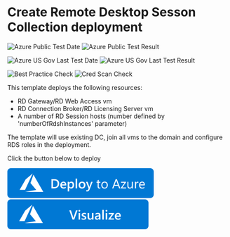 # Create Remote Desktop Sesson Collection deployment

![Azure Public Test Date](https://azurequickstartsservice.blob.core.windows.net/badges/rds-deployment-existing-ad/PublicLastTestDate.svg)
![Azure Public Test Result](https://azurequickstartsservice.blob.core.windows.net/badges/rds-deployment-existing-ad/PublicDeployment.svg)

![Azure US Gov Last Test Date](https://azurequickstartsservice.blob.core.windows.net/badges/rds-deployment-existing-ad/FairfaxLastTestDate.svg)
![Azure US Gov Last Test Result](https://azurequickstartsservice.blob.core.windows.net/badges/rds-deployment-existing-ad/FairfaxDeployment.svg)

![Best Practice Check](https://azurequickstartsservice.blob.core.windows.net/badges/rds-deployment-existing-ad/BestPracticeResult.svg)
![Cred Scan Check](https://azurequickstartsservice.blob.core.windows.net/badges/rds-deployment-existing-ad/CredScanResult.svg)

This template deploys the following resources:

<ul><li>RD Gateway/RD Web Access vm</li><li>RD Connection Broker/RD Licensing Server vm</li><li>A number of RD Session hosts (number defined by 'numberOfRdshInstances' parameter)</li></ul>

The template will use existing DC, join all vms to the domain and configure RDS roles in the deployment.

Click the button below to deploy

[![Deploy To Azure](https://raw.githubusercontent.com/Azure/azure-quickstart-templates/master/1-CONTRIBUTION-GUIDE/images/deploytoazure.svg?sanitize=true)]("https://portal.azure.com/#create/Microsoft.Template/uri/https%3A%2F%2Fraw.githubusercontent.com%2FAzure%2Fazure-quickstart-templates%2Fmaster%2Frds-deployment-existing-ad%2Fazuredeploy.json")  [![Visualize](https://raw.githubusercontent.com/Azure/azure-quickstart-templates/master/1-CONTRIBUTION-GUIDE/images/visualizebutton.svg?sanitize=true)]("http://armviz.io/#/?load=https%3A%2F%2Fraw.githubusercontent.com%2FAzure%2Fazure-quickstart-templates%2Fmaster%2Frds-deployment-existing-ad%2Fazuredeploy.json")
    


    


